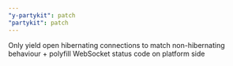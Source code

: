 ```yaml
---
"y-partykit": patch
"partykit": patch
---
```


Only yield open hibernating connections to match non-hibernating behaviour + polyfill WebSocket status code on platform side
